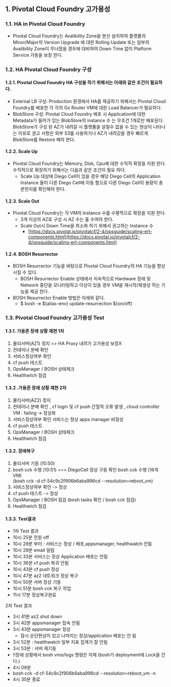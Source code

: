 ## 1. Pivotal Cloud Foundry 고가용성

### 1.1. HA in Pivotal Cloud Foundry
- Pivotal Cloud Foundry는 Avalibility Zone을 분산 설치하여 플랫폼의 Minor/Major의 Version Upgrade 에 대한 Rolling Update 또는 일부의 Avalibility Zone이 무너졌을 경우에 대비하여 Down Time 없이 Platform Service 가동을 보장 한다.

### 1.2.  HA Pivotal Cloud Foundry 구성

#### 1.2.1. Pivotal Cloud Foundry HA 구성을 하기 위해서는 아래와 같은 조건이 필요하다.

- External LB 구성: Production 환경에서 HA를 제공하기 위해서는 Pivotal Cloud Foundry를 배포한 각 각의 Go Router VM에 대한 Load Balancer가 필요하다.
- BlobStore 구성: Pivotal Cloud Foundry 배포 시 Application에 대한 Metadata가 들어가 있는 BlobStore의 instance 수 는 무조건 1개로만 배포된다.  BlobStore가 구성 된 AZ가 내려갈 시 플랫폼을 살릴수 없을 수 있는 현상이 나타나는 이유로 권고 사항은 외부 S3를 사용하거나 AZ가 내려갔을 경우 빠르게 BlobStore를 Restore 해야 한다.

#### 1.2.2. Scale Up
- Pivotal Cloud Foundry는 Memory, Disk, Cpu에 대한 수직적 확장을 지원 한다. 수직적으로 확장하기 위해서는 다음과 같은 조건이 필요 하다.
	-  Scale Up 대상에 Diego Cell이 있을 경우 해당 Diego Cell의 Application Instance 들이 다른 Diego Cell에 이동 함으로 다른 Diego Cell의 용량이 충분한지를 확인해야 한다.

#### 1.2.3. Scale Out
- Pivotal Cloud Foundry는 각 VM의 Instance 수를 수평적으로 확장을 지원 한다.
	- 3개 이상의 AZ로 구성 시 AZ 수는 홀 수여야 한다.
	- Scale Out시 Down Time을 최소화 하기 위해서 권고하는 Instance 수
		- [https://docs.pivotal.io/pivotalcf/2-4/opsguide/scaling-ert-components.html](https://docs.pivotal.io/pivotalcf/2-4/opsguide/scaling-ert-components.html)

#### 1.2.4. BOSH Resurrector
- BOSH Resurrector 기능을 바탕으로 Pivotal Cloud Foundry의 HA 기능을 향상 시킬 수 있다.
	- BOSH Resurrector Enable 상태에서 지속적으로 Hardware 장애 및 Network 중단을 모니터링하고 이상이 있을 경우 VM을 재시작/재생성 하는 기능을 제공 한다.
-  BOSH Resurrector Enable 방법은 아래와 같다.
	-  $ bosh -e ${alias-env} update-resurrection ${on/off}
	
### 1.3.  Pivotal Cloud Foundry 고가용성 Test
#### 1.3.1. 가용존 장애 상황 재현 1차
1.  물리서버(AZ1) 정지 => HA Proxy 내려가 고가용성 보장X
2.  컨테이너 분배 확인
3.  서비스정상여부 확인
4.  cf push 테스트
5.  OpsManager / BOSH 상태체크
6.  Healthwtch 점검

#### 1.3.2 .가용존 장애 상황 재현 2차
1.  물리서버(AZ2) 정지
2.  컨테이너 분배 확인 , cf login 및 cf push 간헐적 오류 발생 , cloud controller VM : failing -> 정상화
3.  서비스정상여부 확인 
    서비스는 정상 
    apps manager 비정상
4.  cf push 테스트
5.  OpsManager / BOSH 상태체크
6.  Healthwtch 점검

#### 1.3.2. 장애복구
1.  물리서버 기동 (10:50)
2.  bosh cck 수행 (10:51) ==> DiegoCell 정상 구동 확인 bosh cck 수행 (16개 VM)  
    (bosh cck -d cf-54c9c2f906b6aba996cd --resolution=reboot_vm)
3.  서비스정상여부 확인 -> 정상
4.  cf push 테스트 -> 정상
5.  OpsManager / BOSH 점검 (bosh tasks 확인 / bosh cck 점검)
6.  Healthwtch 점검

#### 1.3.3. Test결과
- 1차 Test 결과
- 10시 25분 전원 off  
- 10시 29분 부터 : 서비스는 정상 / 배포,appsmanager, healthwatch 안됨  
- 10시 28분 email 알림  
- 10시 33분 서비스는 정상 Application 배포는 안됨  
- 10시 36분 cf push 복귀 안됨
- 10시 43분 cf push 정상
- 10시 47분 az2 네트워크 정상 복구 
- 10시 50분 서버 정상 기동
- 10시 51분 bosh cck 복구 작업  
- 11시 17분 정상복구완료

2차 Test 결과
- 3시 41분 az2 shut down
- 3시 42분 appsmanager 접속 안됨
- 3시 43분 appsmanager 정상
	- 잠시 순단현상이 있고 나머지는 정상/application 배포는 안 됨
- 3시 52분 : healthwatch 일부 지표 집계가 잘 안됨
- 3시 53분 : 서버 재기동
- !!장애 상황에서 bosh vms/logs 명령은 자제 (bosh가 deployment에 Lock을 건다.)
- 4시 09분
- bosh cck -d cf-54c9c2f906b6aba996cd --resolution=reboot_vm -n
- 4시 35분 종료

